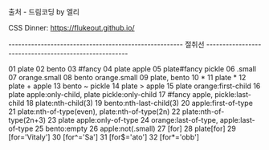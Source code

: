
출처 - 드림코딩 by 엘리

CSS Dinner: https://flukeout.github.io/

------------------------------------------------------ 절취선 ------------------------------------------------------


01 plate
02 bento
03 #fancy
04 plate apple
05 plate#fancy pickle
06 .small
07 orange.small
08 bento orange.small
09 plate, bento
10 *
11 plate *
12 plate + apple
13 bento ~ pickle
14 plate > apple
15 plate orange:first-child
16 plate apple:only-child, plate pickle:only-child
17 #fancy apple, pickle:last-child
18 plate:nth-child(3)
19 bento:nth-last-child(3)
20 apple:first-of-type
21 plate:nth-of-type(even), plate:nth-of-type(2n)
22 plate:nth-of-type(2n+3)
23 plate apple:only-of-type
24 orange:last-of-type, apple:last-of-type
25 bento:empty
26 apple:not(.small)
27 [for]
28 plate[for]
29 [for='Vitaly']
30 [for^='Sa']
31 [for$='ato']
32 [for*='obb']
